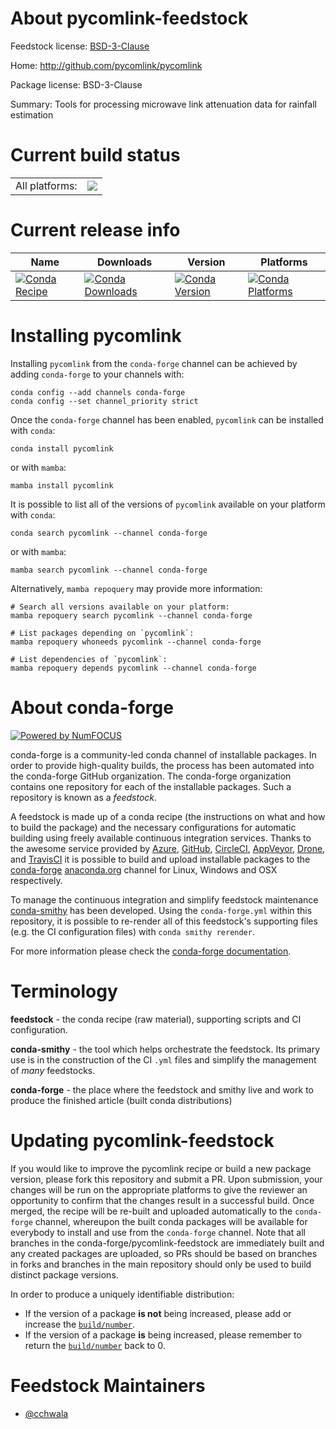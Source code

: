 About pycomlink-feedstock
=========================

Feedstock license: [BSD-3-Clause](https://github.com/conda-forge/pycomlink-feedstock/blob/main/LICENSE.txt)

Home: http://github.com/pycomlink/pycomlink

Package license: BSD-3-Clause

Summary: Tools for processing microwave link attenuation data for rainfall estimation

Current build status
====================


<table><tr><td>All platforms:</td>
    <td>
      <a href="https://dev.azure.com/conda-forge/feedstock-builds/_build/latest?definitionId=6927&branchName=main">
        <img src="https://dev.azure.com/conda-forge/feedstock-builds/_apis/build/status/pycomlink-feedstock?branchName=main">
      </a>
    </td>
  </tr>
</table>

Current release info
====================

| Name | Downloads | Version | Platforms |
| --- | --- | --- | --- |
| [![Conda Recipe](https://img.shields.io/badge/recipe-pycomlink-green.svg)](https://anaconda.org/conda-forge/pycomlink) | [![Conda Downloads](https://img.shields.io/conda/dn/conda-forge/pycomlink.svg)](https://anaconda.org/conda-forge/pycomlink) | [![Conda Version](https://img.shields.io/conda/vn/conda-forge/pycomlink.svg)](https://anaconda.org/conda-forge/pycomlink) | [![Conda Platforms](https://img.shields.io/conda/pn/conda-forge/pycomlink.svg)](https://anaconda.org/conda-forge/pycomlink) |

Installing pycomlink
====================

Installing `pycomlink` from the `conda-forge` channel can be achieved by adding `conda-forge` to your channels with:

```
conda config --add channels conda-forge
conda config --set channel_priority strict
```

Once the `conda-forge` channel has been enabled, `pycomlink` can be installed with `conda`:

```
conda install pycomlink
```

or with `mamba`:

```
mamba install pycomlink
```

It is possible to list all of the versions of `pycomlink` available on your platform with `conda`:

```
conda search pycomlink --channel conda-forge
```

or with `mamba`:

```
mamba search pycomlink --channel conda-forge
```

Alternatively, `mamba repoquery` may provide more information:

```
# Search all versions available on your platform:
mamba repoquery search pycomlink --channel conda-forge

# List packages depending on `pycomlink`:
mamba repoquery whoneeds pycomlink --channel conda-forge

# List dependencies of `pycomlink`:
mamba repoquery depends pycomlink --channel conda-forge
```


About conda-forge
=================

[![Powered by
NumFOCUS](https://img.shields.io/badge/powered%20by-NumFOCUS-orange.svg?style=flat&colorA=E1523D&colorB=007D8A)](https://numfocus.org)

conda-forge is a community-led conda channel of installable packages.
In order to provide high-quality builds, the process has been automated into the
conda-forge GitHub organization. The conda-forge organization contains one repository
for each of the installable packages. Such a repository is known as a *feedstock*.

A feedstock is made up of a conda recipe (the instructions on what and how to build
the package) and the necessary configurations for automatic building using freely
available continuous integration services. Thanks to the awesome service provided by
[Azure](https://azure.microsoft.com/en-us/services/devops/), [GitHub](https://github.com/),
[CircleCI](https://circleci.com/), [AppVeyor](https://www.appveyor.com/),
[Drone](https://cloud.drone.io/welcome), and [TravisCI](https://travis-ci.com/)
it is possible to build and upload installable packages to the
[conda-forge](https://anaconda.org/conda-forge) [anaconda.org](https://anaconda.org/)
channel for Linux, Windows and OSX respectively.

To manage the continuous integration and simplify feedstock maintenance
[conda-smithy](https://github.com/conda-forge/conda-smithy) has been developed.
Using the ``conda-forge.yml`` within this repository, it is possible to re-render all of
this feedstock's supporting files (e.g. the CI configuration files) with ``conda smithy rerender``.

For more information please check the [conda-forge documentation](https://conda-forge.org/docs/).

Terminology
===========

**feedstock** - the conda recipe (raw material), supporting scripts and CI configuration.

**conda-smithy** - the tool which helps orchestrate the feedstock.
                   Its primary use is in the construction of the CI ``.yml`` files
                   and simplify the management of *many* feedstocks.

**conda-forge** - the place where the feedstock and smithy live and work to
                  produce the finished article (built conda distributions)


Updating pycomlink-feedstock
============================

If you would like to improve the pycomlink recipe or build a new
package version, please fork this repository and submit a PR. Upon submission,
your changes will be run on the appropriate platforms to give the reviewer an
opportunity to confirm that the changes result in a successful build. Once
merged, the recipe will be re-built and uploaded automatically to the
`conda-forge` channel, whereupon the built conda packages will be available for
everybody to install and use from the `conda-forge` channel.
Note that all branches in the conda-forge/pycomlink-feedstock are
immediately built and any created packages are uploaded, so PRs should be based
on branches in forks and branches in the main repository should only be used to
build distinct package versions.

In order to produce a uniquely identifiable distribution:
 * If the version of a package **is not** being increased, please add or increase
   the [``build/number``](https://docs.conda.io/projects/conda-build/en/latest/resources/define-metadata.html#build-number-and-string).
 * If the version of a package **is** being increased, please remember to return
   the [``build/number``](https://docs.conda.io/projects/conda-build/en/latest/resources/define-metadata.html#build-number-and-string)
   back to 0.

Feedstock Maintainers
=====================

* [@cchwala](https://github.com/cchwala/)

